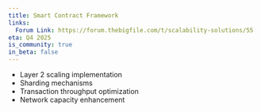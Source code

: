 ```yaml
---
title: Smart Contract Framework
links:
  Forum Link: https://forum.thebigfile.com/t/scalability-solutions/55
eta: Q4 2025
is_community: true
in_beta: false
---
```


  - Layer 2 scaling implementation
  - Sharding mechanisms
  - Transaction throughput optimization
  - Network capacity enhancement
